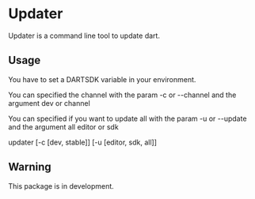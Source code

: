 # Updater

Updater is a command line tool to update dart.

## Usage

You have to set a DARTSDK variable in your environment.

You can specified the channel with the param -c or --channel and the argument dev or channel

You can specified if you want to update all with the param -u or --update and the argument all editor or sdk

updater [-c [dev, stable]] [-u [editor, sdk, all]]

## Warning

This package is in development.